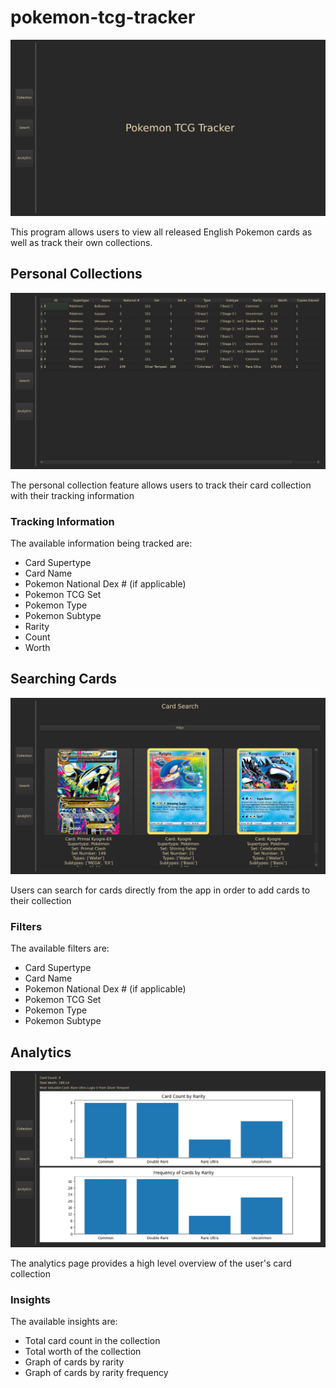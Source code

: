 # pokemon-tcg-tracker

![Home Page](README/home.png)

This program allows users to view all released English Pokemon cards as well as track their own collections.

## Personal Collections

![Collection Page](README/collection.png)

The personal collection feature allows users to track their card collection with their tracking information


### Tracking Information

The available information being tracked are:

* Card Supertype
* Card Name
* Pokemon National Dex # (if applicable)
* Pokemon TCG Set
* Pokemon Type
* Pokemon Subtype
* Rarity
* Count
* Worth

## Searching Cards

![Search Page](README/search.png)

Users can search for cards directly from the app in order to add cards to their collection

### Filters

The available filters are:

* Card Supertype
* Card Name
* Pokemon National Dex # (if applicable)
* Pokemon TCG Set
* Pokemon Type
* Pokemon Subtype

## Analytics

![Analytics Page](README/analytics.png)

The analytics page provides a high level overview of the user's card collection

### Insights

The available insights are:

* Total card count in the collection
* Total worth of the collection
* Graph of cards by rarity
* Graph of cards by rarity frequency